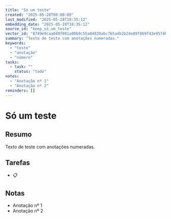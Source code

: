 ```yaml
---
title: "Só um teste"
created: "2025-05-28T00:00:00"
last_modified: "2025-05-28T18:35:12"
embedding_date: "2025-05-28T18:35:12"
source_id: "keep_só_um_teste"
vector_id: "8749e9caa040f081a00b9c55a04820abc765a4b2b24e89f869f43e9574b2a06e"
summary: "Texto de teste com anotações numeradas."
keywords:
  - "teste"
  - "anotação"
  - "número"
tasks:
  - task: ""
    status: "todo"
notes:
  - "Anotação nº 1"
  - "Anotação nº 2"
reminders: []
---
```


# Só um teste

## Resumo
Texto de teste com anotações numeradas.

## Tarefas

- 📋 

## Notas

- Anotação nº 1
- Anotação nº 2

